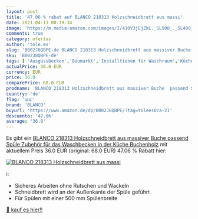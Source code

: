 ```yaml
---
layout: post
title: '47.06 % rabat auf BLANCO 218313 Holzschneidbrett aus massi'
date: 2021-04-13 00:19:34
image: 'https://m.media-amazon.com/images/I/41OV3jEjZkL._SL500_._SL400_.jpg'
comments: true
category: ofertas
author: 'tole.es'
slug: 'B002J8QBPE-de BLANCO 218313 Holzschneidbrett aus massiver Buche passend...'
sku: 'B002J8QBPE-de'
tags: [ 'Ausgussbecken','Baumarkt','Installtionen für Waschraum','Küchen- & Badinstallation','Kücheninstallation','Zubehör für Küchenspülen','blanco', ]
actualPrice: 36.0 EUR
currency: EUR
price: 36.0
comparePrice: 68.0 EUR
prodname: 'BLANCO 218313 Holzschneidbrett aus massiver Buche  passend Spüle  Zubehör für das Waschbecken in der Küche  Buchenholz'
country: 'de'
flag: '🇩🇪'
brand: 'BLANCO'
buyurl: 'https://www.amazon.de/dp/B002J8QBPE/?tag=tolees0ca-21'
descuento: '47.06'
average: '36.0'
---
```


Es gibt ein [BLANCO 218313 Holzschneidbrett aus massiver Buche  passend Spüle  Zubehör für das Waschbecken in der Küche  Buchenholz](https://www.amazon.de/dp/B002J8QBPE/?tag=tolees0ca-21) mit aktuellem Preis 36.0 EUR (original: 68.0 EUR) 47.06 % Rabatt hier:

[![BLANCO 218313 Holzschneidbrett aus massi](https://m.media-amazon.com/images/I/41OV3jEjZkL._SL500_._SL400_.jpg)](https://www.amazon.de/dp/B002J8QBPE/?tag=tolees0ca-21)

ℹ️:

- Sicheres Arbeiten ohne Rutschen und Wackeln
- Schneidbrett wird an der Außenkante der Spüle geführt
- Für Spülen mit einer 500 mm Spülenbreite

[🛒 kauf es hier!!](https://www.amazon.de/dp/B002J8QBPE/?tag=tolees0ca-21)

